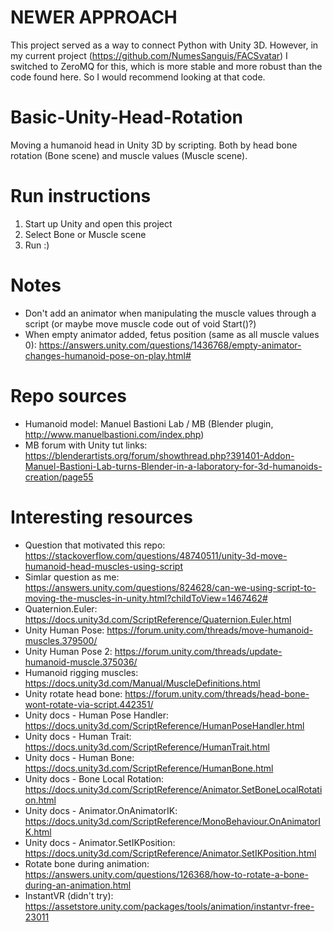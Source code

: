 # NEWER APPROACH
This project served as a way to connect Python with Unity 3D. However, in my current project (https://github.com/NumesSanguis/FACSvatar) I switched to ZeroMQ for this, which is more stable and more robust than the code found here. So I would recommend looking at that code.

# Basic-Unity-Head-Rotation
Moving a humanoid head in Unity 3D by scripting. Both by head bone rotation (Bone scene) and muscle values (Muscle scene).

# Run instructions
1) Start up Unity and open this project
2) Select Bone or Muscle scene
3) Run :)

# Notes
- Don't add an animator when manipulating the muscle values through a script (or maybe move muscle code out of void Start()?)
- When empty animator added, fetus position (same as all muscle values 0): https://answers.unity.com/questions/1436768/empty-animator-changes-humanoid-pose-on-play.html#

# Repo sources
- Humanoid model: Manuel Bastioni Lab / MB (Blender plugin, http://www.manuelbastioni.com/index.php) 
- MB forum with Unity tut links: https://blenderartists.org/forum/showthread.php?391401-Addon-Manuel-Bastioni-Lab-turns-Blender-in-a-laboratory-for-3d-humanoids-creation/page55

# Interesting resources
- Question that motivated this repo: https://stackoverflow.com/questions/48740511/unity-3d-move-humanoid-head-muscles-using-script
- Simlar question as me: https://answers.unity.com/questions/824628/can-we-using-script-to-moving-the-muscles-in-unity.html?childToView=1467462#
- Quaternion.Euler: https://docs.unity3d.com/ScriptReference/Quaternion.Euler.html
- Unity Human Pose: https://forum.unity.com/threads/move-humanoid-muscles.379500/
- Unity Human Pose 2: https://forum.unity.com/threads/update-humanoid-muscle.375036/
- Humanoid rigging muscles: https://docs.unity3d.com/Manual/MuscleDefinitions.html
- Unity rotate head bone: https://forum.unity.com/threads/head-bone-wont-rotate-via-script.442351/
- Unity docs - Human Pose Handler: https://docs.unity3d.com/ScriptReference/HumanPoseHandler.html
- Unity docs - Human Trait: https://docs.unity3d.com/ScriptReference/HumanTrait.html
- Unity docs - Human Bone: https://docs.unity3d.com/ScriptReference/HumanBone.html
- Unity docs - Bone Local Rotation: https://docs.unity3d.com/ScriptReference/Animator.SetBoneLocalRotation.html
- Unity docs - Animator.OnAnimatorIK: https://docs.unity3d.com/ScriptReference/MonoBehaviour.OnAnimatorIK.html
- Unity docs - Animator.SetIKPosition: https://docs.unity3d.com/ScriptReference/Animator.SetIKPosition.html
- Rotate bone during animation: https://answers.unity.com/questions/126368/how-to-rotate-a-bone-during-an-animation.html
- InstantVR (didn't try): https://assetstore.unity.com/packages/tools/animation/instantvr-free-23011

